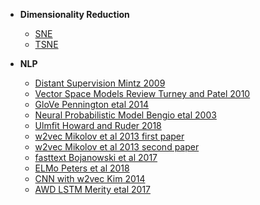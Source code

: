 - __Dimensionality Reduction__
  - [SNE](./Dimensionality_Reduction/sne.ipynb)
  - [TSNE](./Dimensionality_Reduction/tsne.ipynb)
  
  
- __NLP__
  - [Distant Supervision Mintz 2009](./NLP/distant_supervision_mintz_2009.md)  
  - [Vector Space Models Review Turney and Patel 2010](./NLP/vector_space_models_turney_pantel_2010.md) 
  - [GloVe Pennington etal 2014](./NLP/glove_pennington_2014.ipynb)
  - [Neural Probabilistic Model Bengio etal 2003](./NLP/neural_probabilistic_model_bengio_2003.md)
  - [Ulmfit Howard and Ruder 2018](./NLP/ulmfit_howard_ruder_2018.md)
  - [w2vec Mikolov et al 2013 first paper](./NLP/w2vec_1_mikolov_2013.md)
  - [w2vec Mikolov et al 2013 second paper](./NLP/w2vec_2_mikolov_2013.md)
  - [fasttext Bojanowski et al 2017 ](./NLP/fasttext_bojanowski_2017.md)
  - [ELMo Peters et al 2018 ](./NLP/Elmo_peters_2018.md)
  - [CNN with w2vec Kim 2014](./NLP/cnn_textclassification_kim_2014.md)
  - [AWD LSTM Merity etal 2017](./NLP/AWDLSTM_merity_2017.md)


